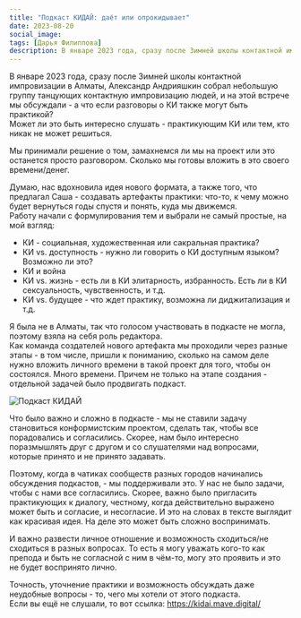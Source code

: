 ```yaml
---
title: "Подкаст КИДАЙ: даёт или опрокидывает"
date: 2023-08-20
social_image: 
tags: [Дарья Филиппова]
description: В январе 2023 года, сразу после Зимней школы контактной импровизации в Алматы, Александр Андрияшкин собрал небольшую группу танцующих контактную импровизацию людей, и на этой встрече мы обсуждали&nbsp;...
---
```


В январе 2023 года, сразу после Зимней школы контактной импровизации в Алматы, Александр Андрияшкин собрал небольшую группу танцующих контактную импровизацию людей, и на этой встрече мы обсуждали - а что если разговоры о КИ также могут быть практикой?  
Может ли это быть интересно слушать - практикующим КИ или тем, кто никак не может решиться.  

Мы принимали решение о том, замахнемся ли мы на проект или это останется просто разговором. Сколько мы готовы вложить в это своего времени/денег.  

Думаю, нас вдохновила идея нового формата, а также того, что предлагал Саша - создавать артефакты практики: что-то, к чему можно будет вернуться годы спустя и понять, куда мы движемся.  
Работу начали с формулирования тем и выбрали не самый простые, на мой взгляд:

- КИ - социальная, художественная или сакральная практика?
- КИ vs. доступность - нужно ли говорить о КИ доступным языком? Возможно ли это?
- КИ и война
- КИ vs. жизнь - есть ли в КИ элитарность, избранность. Есть ли в КИ сексуальность, чувственность, и т.д.
- КИ vs. будущее - что ждет практику, возможна ли диджитализация и т.д.

Я была не в Алматы, так что голосом участвовать в подкасте не могла, поэтому взяла на себя роль редактора.  
Как команда создателей нового артефакта мы проходили через разные этапы - в том числе, пришли к пониманию, сколько на самом деле нужно вложить личного времени в такой проект для того, чтобы он состоялся. Много времени. Причем не только на этапе создания - отдельной задачей было продвигать подкаст.  

![Подкаст КИДАЙ](/media/kidai-mic-white.png)
<!-- <img src="/media/kidai-mic-white.png" alt="Подкаст КИДАЙ"/> -->

Что было важно и сложно в подкасте - мы не ставили задачу становиться конформистским проектом, сделать так, чтобы все порадовались и согласились. Скорее, нам было интересно поразмышлять друг с другом и со слушателями над вопросами, которые принято и не принято задавать.  

Поэтому, когда в чатиках сообществ разных городов начинались обсуждения подкастов, - мы поддерживали это. У нас не было задачи, чтобы с нами все согласились. Скорее, важно было пригласить практикующих к диалогу, честному, когда действительно выражено может быть и согласие, и несогласие. И это на словах в тексте выглядит как красивая идея. На деле это может быть сложно воспринимать.  

И важно развести личное отношение и возможность сходиться/не сходиться в разных вопросах. То есть я могу уважать кого-то как препода и быть не согласной с ним в чём-то, могу это проявить и это не будет воспринято лично.  

Точность, уточнение практики и возможность обсуждать даже неудобные вопросы - то, чего мы хотели от этого подкаста.  
Если вы ещё не слушали, то вот ссылка: <a href="https://kidai.mave.digital/" target="_blank" rel="noreferrer">https://kidai.mave.digital/</a>
